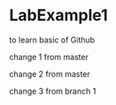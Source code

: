 # LabExample1
to learn basic of Github

change 1 from master

change 2 from master 

change 3 from branch 1
